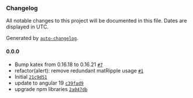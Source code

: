 ### Changelog

All notable changes to this project will be documented in this file. Dates are displayed in UTC.

Generated by [`auto-changelog`](https://github.com/CookPete/auto-changelog).

#### 0.0.0

- Bump katex from 0.16.18 to 0.16.21 [`#7`](https://github.com/elementarlabs/elementar-admin/pull/7)
- refactor(alert): remove redundant matRipple usage [`#1`](https://github.com/elementarlabs/elementar-admin/pull/1)
- Initial [`21c9d51`](https://github.com/elementarlabs/elementar-admin/commit/21c9d5172dbf4b2f0d22db826a7b0936a5699d5a)
- update to angular 19 [`c39fad9`](https://github.com/elementarlabs/elementar-admin/commit/c39fad961f043e52260845f625a9223074c83fd6)
- upgrade npm libraries [`2a047db`](https://github.com/elementarlabs/elementar-admin/commit/2a047dbc9fbf597ff663a472bf2b212ac6070d82)
